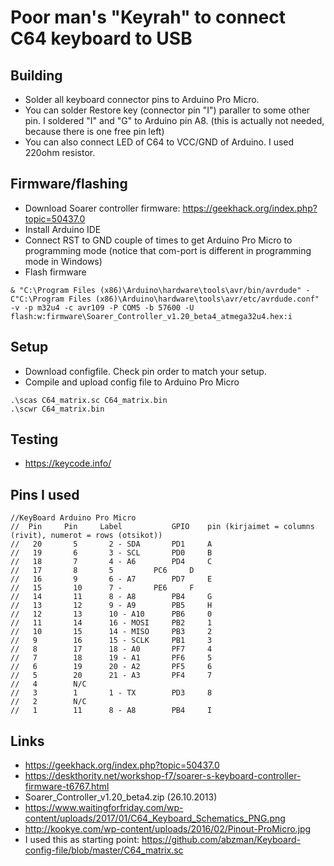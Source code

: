 # Poor man's "Keyrah" to connect C64 keyboard to USB

## Building
- Solder all keyboard connector pins to Arduino Pro Micro.
- You can solder Restore key (connector pin "I") paraller to some other pin. I soldered "I" and "G" to Arduino pin A8. (this is actually not needed, because there is one free pin left)
- You can also connect LED of C64 to VCC/GND of Arduino. I used 220ohm resistor.

## Firmware/flashing
- Download Soarer controller firmware: https://geekhack.org/index.php?topic=50437.0
- Install Arduino IDE
- Connect RST to GND couple of times to get Arduino Pro Micro to programming mode (notice that com-port is different in programming mode in Windows)
- Flash firmware
```
& "C:\Program Files (x86)\Arduino\hardware\tools\avr/bin/avrdude" -C"C:\Program Files (x86)\Arduino\hardware\tools\avr/etc/avrdude.conf" -v -p m32u4 -c avr109 -P COM5 -b 57600 -U flash:w:firmware\Soarer_Controller_v1.20_beta4_atmega32u4.hex:i
```

## Setup
- Download configfile. Check pin order to match your setup.
- Compile and upload config file to Arduino Pro Micro
```
.\scas C64_matrix.sc C64_matrix.bin
.\scwr C64_matrix.bin
```
## Testing
- https://keycode.info/

## Pins I used
```
//KeyBoard Arduino Pro Micro 
//  Pin     Pin     Label			GPIO	pin (kirjaimet = columns (rivit), numerot = rows (otsikot))
//   20       5       2 - SDA		PD1		A
//   19       6       3 - SCL		PD0		B
//   18       7       4 - A6		PD4		C
//   17       8       5			PC6		D
//   16       9       6 - A7		PD7		E
//   15       10      7 - 		PE6		F
//   14       11      8 - A8 		PB4		G
//   13       12      9 - A9 		PB5		H
//   12       13      10 - A10 		PB6		0
//   11       14      16 - MOSI 	PB2		1
//   10       15      14 - MISO 	PB3		2
//   9        16      15 - SCLK 	PB1		3
//   8        17      18 - A0 		PF7		4
//   7        18      19 - A1 		PF6		5
//   6        19      20 - A2 		PF5		6
//   5        20      21 - A3 		PF4		7
//   4        N/C
//   3        1       1 - TX		PD3		8
//   2        N/C
//   1        11      8 - A8 		PB4		I
```


## Links

- https://geekhack.org/index.php?topic=50437.0
- https://deskthority.net/workshop-f7/soarer-s-keyboard-controller-firmware-t6767.html
- Soarer_Controller_v1.20_beta4.zip (26.10.2013)
- https://www.waitingforfriday.com/wp-content/uploads/2017/01/C64_Keyboard_Schematics_PNG.png
- http://kookye.com/wp-content/uploads/2016/02/Pinout-ProMicro.jpg
- I used this as starting point: https://github.com/abzman/Keyboard-config-file/blob/master/C64_matrix.sc

